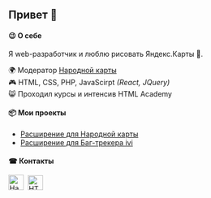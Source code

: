## Привет 👋

<!--
**Dmitry-407/Dmitry-407** is a ✨ _special_ ✨ repository because its `README.md` (this file) appears on your GitHub profile.

Here are some ideas to get you started:

- 🔭 I’m currently working on ...
- 🌱 I’m currently learning ...
- 👯 I’m looking to collaborate on ...
- 🤔 I’m looking for help with ...
- 💬 Ask me about ...
- 📫 How to reach me: ...
- 😄 Pronouns: ...
- ⚡ Fun fact: ...
-->

#### 😉 О себе
Я web-разработчик и люблю рисовать Яндекс.Карты 💖.

🌍 Модератор [Народной карты](https://n.maps.yandex.ru/#!/users/demon7010)<br>
🎮 HTML, CSS, PHP, JavaScirpt _(React, JQuery)_<br>
😸 Проходил курсы и интенсив HTML Academy<br>


#### 📦 Мои проекты

* [Расширение для Народной карты](https://github.com/Dmitry-407/nmaps)
* [Расширение для Баг-трекера ivi](https://github.com/Dmitry-407/Betatest-ivi-Redmine)


#### ☎ Контакты

<a href="https://n.maps.yandex.ru/#!/users/demon7010" title="Народная карта"><img width="30" height="30" src="https://user-images.githubusercontent.com/52531675/179037243-a6b36a03-5c36-4421-ad0e-0bab82b9b7dd.png" alt="Народная карта"/></a>&nbsp;
<a href="https://htmlacademy.ru/profile/_dmitry" title="HTML Academy"><img width="30" height="29" src="https://user-images.githubusercontent.com/52531675/179049388-578a96bc-3a2b-407f-8d3c-c6ef26aeb68c.png" alt="HTML Academy"/></a>&nbsp;
